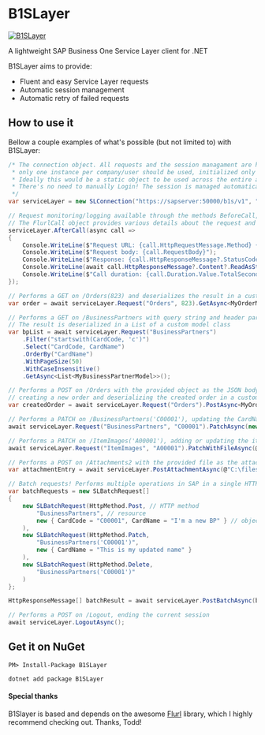 # B1SLayer

[![B1SLayer](https://img.shields.io/nuget/v/B1SLayer.svg?maxAge=3600&label=B1SLayer)](https://www.nuget.org/packages/B1SLayer/)

A lightweight SAP Business One Service Layer client for .NET

B1SLayer aims to provide:
- Fluent and easy Service Layer requests
- Automatic session management
- Automatic retry of failed requests

## How to use it

Bellow a couple examples of what's possible (but not limited to) with B1SLayer:

````c#
/* The connection object. All requests and the session managament are handled by this object and therefore 
 * only one instance per company/user should be used, initialized only once at the application startup.
 * Ideally this would be a static object to be used across the entire application.
 * There's no need to manually Login! The session is managed automatically and renewed whenever necessary.
 */
var serviceLayer = new SLConnection("https://sapserver:50000/b1s/v1", "CompanyDB", "manager", "12345");

// Request monitoring/logging available through the methods BeforeCall, AfterCall and OnError.
// The FlurlCall object provides various details about the request and the response.
serviceLayer.AfterCall(async call =>
{
    Console.WriteLine($"Request URL: {call.HttpRequestMessage.Method} {call.HttpRequestMessage.RequestUri}");
    Console.WriteLine($"Request body: {call.RequestBody}");
    Console.WriteLine($"Response: {call.HttpResponseMessage?.StatusCode}");
    Console.WriteLine(await call.HttpResponseMessage?.Content?.ReadAsStringAsync());
    Console.WriteLine($"Call duration: {call.Duration.Value.TotalSeconds} seconds");
});

// Performs a GET on /Orders(823) and deserializes the result in a custom model class
var order = await serviceLayer.Request("Orders", 823).GetAsync<MyOrderModel>();

// Performs a GET on /BusinessPartners with query string and header parameters supported by Service Layer
// The result is deserialized in a List of a custom model class
var bpList = await serviceLayer.Request("BusinessPartners")
    .Filter("startswith(CardCode, 'c')")
    .Select("CardCode, CardName")
    .OrderBy("CardName")
    .WithPageSize(50)
    .WithCaseInsensitive()
    .GetAsync<List<MyBusinessPartnerModel>>();

// Performs a POST on /Orders with the provided object as the JSON body, 
// creating a new order and deserializing the created order in a custom model class
var createdOrder = await serviceLayer.Request("Orders").PostAsync<MyOrderModel>(myNewOrderObject);

// Performs a PATCH on /BusinessPartners('C00001'), updating the CardName of the Business Partner
await serviceLayer.Request("BusinessPartners", "C00001").PatchAsync(new { CardName = "Updated BP name" });

// Performs a PATCH on /ItemImages('A00001'), adding or updating the item image
await serviceLayer.Request("ItemImages", "A00001").PatchWithFileAsync(@"C:\ItemImages\A00001.jpg");

// Performs a POST on /Attachments2 with the provided file as the attachment (other overloads available)
var attachmentEntry = await serviceLayer.PostAttachmentAsync(@"C:\files\myfile.pdf");

// Batch requests! Performs multiple operations in SAP in a single HTTP request
var batchRequests = new SLBatchRequest[]
{
    new SLBatchRequest(HttpMethod.Post, // HTTP method
        "BusinessPartners", // resource
        new { CardCode = "C00001", CardName = "I'm a new BP" } // object to be sent as the JSON body
    ),
    new SLBatchRequest(HttpMethod.Patch, 
        "BusinessPartners('C00001')", 
        new { CardName = "This is my updated name" }
    ),  
    new SLBatchRequest(HttpMethod.Delete, 
        "BusinessPartners('C00001')"
    )
};

HttpResponseMessage[] batchResult = await serviceLayer.PostBatchAsync(batchRequests);

// Performs a POST on /Logout, ending the current session
await serviceLayer.LogoutAsync();
````

## Get it on NuGet

`PM> Install-Package B1SLayer`

`dotnet add package B1SLayer`

#### Special thanks

B1Slayer is based and depends on the awesome [Flurl](https://github.com/tmenier/Flurl) library, which I highly recommend checking out. Thanks, Todd!
